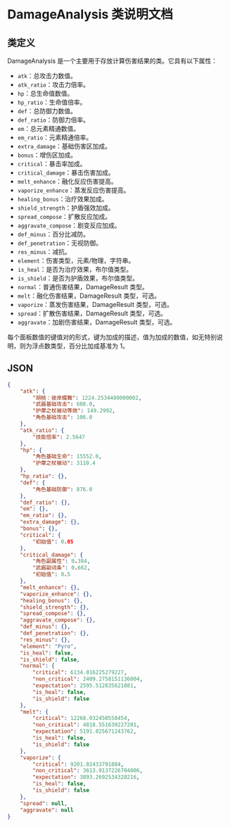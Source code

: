 # DamageAnalysis 类说明文档

## 类定义

DamageAnalysis 是一个主要用于存放计算伤害结果的类。它具有以下属性：

- `atk`：总攻击力数值。
- `atk_ratio`：攻击力倍率。
- `hp`：总生命值数值。
- `hp_ratio`：生命值倍率。
- `def`：总防御力数值。
- `def_ratio`：防御力倍率。
- `em`：总元素精通数值。
- `em_ratio`：元素精通倍率。
- `extra_damage`：基础伤害区加成。
- `bonus`：增伤区加成。
- `critical`：暴击率加成。
- `critical_damage`：暴击伤害加成。
- `melt_enhance`：融化反应伤害提高。
- `vaporize_enhance`：蒸发反应伤害提高。
- `healing_bonus`：治疗效果加成。
- `shield_strength`：护盾强效加成。
- `spread_compose`：扩散反应加成。
- `aggravate_compose`：剧变反应加成。
- `def_minus`：百分比减防。
- `def_penetration`：无视防御。
- `res_minus`：减抗。
- `element`：伤害类型，元素/物理，字符串。
- `is_heal`：是否为治疗效果，布尔值类型。
- `is_shield`：是否为护盾效果，布尔值类型。
- `normal`：普通伤害结果，DamageResult 类型。
- `melt`：融化伤害结果，DamageResult 类型，可选。
- `vaporize`：蒸发伤害结果，DamageResult 类型，可选。
- `spread`：扩散伤害结果，DamageResult 类型，可选。
- `aggravate`：加剧伤害结果，DamageResult 类型，可选。

每个面板数值的键值对的形式，键为加成的描述，值为加成的数值，如无特别说明，则为浮点数类型，百分比加成基准为 1。

## JSON

```json
{
    "atk": {
        "胡桃：彼岸蝶舞": 1224.2534400000002,
        "武器基础攻击": 608.0,
        "护摩之杖被动等效": 149.2992,
        "角色基础攻击": 106.0
    },
    "atk_ratio": {
        "技能倍率": 2.5647
    },
    "hp": {
        "角色基础生命": 15552.0,
        "护摩之杖被动": 3110.4
    },
    "hp_ratio": {},
    "def": {
        "角色基础防御": 876.0
    },
    "def_ratio": {},
    "em": {},
    "em_ratio": {},
    "extra_damage": {},
    "bonus": {},
    "critical": {
        "初始值": 0.05
    },
    "critical_damage": {
        "角色副属性": 0.384,
        "武器副词条": 0.662,
        "初始值": 0.5
    },
    "melt_enhance": {},
    "vaporize_enhance": {},
    "healing_bonus": {},
    "shield_strength": {},
    "spread_compose": {},
    "aggravate_compose": {},
    "def_minus": {},
    "def_penetration": {},
    "res_minus": {},
    "element": "Pyro",
    "is_heal": false,
    "is_shield": false,
    "normal": {
        "critical": 6134.016225279227,
        "non_critical": 2409.2758151136004,
        "expectation": 2595.512835621881,
        "is_heal": false,
        "is_shield": false
    },
    "melt": {
        "critical": 12268.032450558454,
        "non_critical": 4818.551630227201,
        "expectation": 5191.025671243762,
        "is_heal": false,
        "is_shield": false
    },
    "vaporize": {
        "critical": 9201.02433791884,
        "non_critical": 3613.9137226704006,
        "expectation": 3893.2692534328216,
        "is_heal": false,
        "is_shield": false
    },
    "spread": null,
    "aggravate": null
}
```